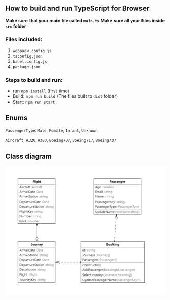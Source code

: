 ## How to build and run TypeScript for Browser
**Make sure that your main file called `main.ts`**
**Make sure all your files inside `src` folder**

### Files included:
1. `webpack.config.js`
2. `tsconfig.json`
3. `babel.config.js`
4. `package.json`

### Steps to build and run:
- run `npm install` (first time)
- Build: `npm run build` (The files built to `dist` folder)
- Start: `npm run start`

## Enums
`PassengerType`: `Male`, `Female`, `Infant`, `Unknown`

`Aircraft`: `A320`, `A380`, `Boeing707`, `Boeing717`, `Boeing737`

## Class diagram
![models class diagram](https://github.com/YaakovHatam/exercises/blob/master/09-airlines-company/src_diagram.png)
